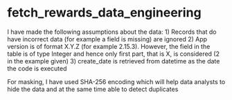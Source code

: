 # fetch_rewards_data_engineering
I have made the following assumptions about the data:
	1) Records that do have incorrect data (for example a field is missing) are ignored
	2) App version is of format X.Y.Z (for example 2.15.3). However, the field in the table is of type Integer and hence only first part, that is X, is considered (2 in the example given)
	3) create_date is retrieved from datetime as the date the code is executed

For masking, I have used SHA-256 encoding which will help data analysts to hide the data and at the same time able to detect duplicates
